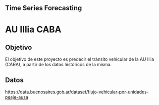 ## Time Series Forecasting

# AU Illia CABA

## Objetivo

El objetivo de este proyecto es predecir el tránsito vehicular de la AU Illia (CABA), a partir de los datos históricos de la misma.

## Datos

https://data.buenosaires.gob.ar/dataset/flujo-vehicular-por-unidades-peaje-ausa